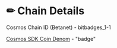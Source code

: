 # ✏ Chain Details

Cosmos Chain ID (Betanet) - bitbadges\_1-1

[Cosmos SDK Coin Denom](https://docs.cosmos.network/main/modules/bank) - "badge"
